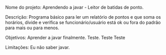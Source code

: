 Nome do projeto: Aprendendo a javar - Leitor de batidas de ponto.

Descrição: Programa básico para ler um relatório de pontos e que soma os horários, divide e verifica se funcionário/usuário está ok ou fora do padrão para mais ou para menos.

Objetivos: Aprender a javar finalmente. Teste. Teste Teste

Limitações: Eu não saber javar.